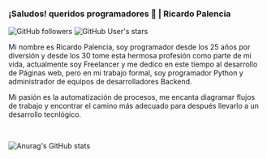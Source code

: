 ### ¡Saludos! queridos programadores 👋 | Ricardo Palencia

<img alt="GitHub followers" src="https://img.shields.io/github/followers/richardpalencia?style=social"> <img alt="GitHub User's stars" src="https://img.shields.io/github/stars/richardpalencia?style=social">
<br>
<p>Mi nombre es Ricardo Palencia, soy programador desde los 25 años por diversión y desde los 30 tome esta hermosa profesión como parte de mi vida, actualmente soy Freelancer y me dedico en este tiempo al desarrollo de Páginas web, pero en mi trabajo formal, soy programador Python y administrador de equipos de desarrolladores Backend. </p>

<p>Mi pasión es la automatización de procesos, me encanta diagramar flujos de trabajo y encontrar el camino más adecuado para después llevarlo a un desarrollo tecnlógico.</p>

<br>

![Anurag's GitHub stats](https://github-readme-stats.vercel.app/api?username=richardpalencia&show_icons=true&theme=merko)
<br>
<img alt= "" src="https://i.giphy.com/media/qgQUggAC3Pfv687qPC/giphy.gif">
